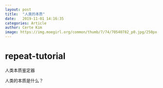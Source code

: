 ```yaml
---
layout:	post
title:	"人类的本质"
date:	2019-11-01 14:16:35
categories: Article
author: Certe Kim
image: https://img.moegirl.org/common/thumb/7/74/70540782_p0.jpg/250px-70540782_p0.jpg
---
```


# repeat-tutorial
人类本质鉴定器

人类的本质是什么？